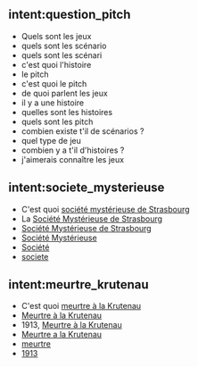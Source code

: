 ## intent:question_pitch
- Quels sont les jeux
- quels sont les scénario
- quels sont les scénari
- c'est quoi l'histoire
- le pitch
- c'est quoi le pitch
- de quoi parlent les jeux
- il y a une histoire
- quelles sont les histoires
- quels sont les pitch
- combien existe t'il de scénarios ?
- quel type de jeu
- combien y a t'il d'histoires ?
- j'aimerais connaître les jeux

## intent:societe_mysterieuse
- C'est quoi  [société mystérieuse de Strasbourg](game)
- La [Société Mystérieuse de Strasbourg](game)
- [Société Mystérieuse de Strasbourg](game)
- [Société Mystérieuse](game)
- [Société](game)
- [societe](game)

## intent:meurtre_krutenau
- C'est quoi [meurtre à la Krutenau](game)
- [Meurtre à la Krutenau](game)
- 1913, [Meurtre à la Krutenau](game)
- [Meurtre a la Krutenau](game)
- [meurtre](game)
- [1913](game)
